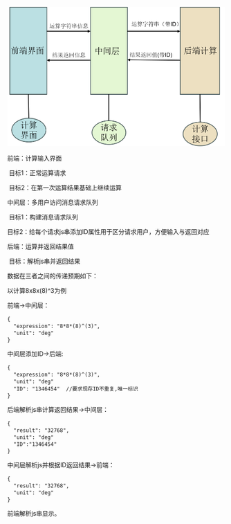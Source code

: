![](./图片3.png)

前端：计算输入界面

​	目标1：正常运算请求

​	目标2：在第一次运算结果基础上继续运算

中间层：多用户访问消息请求队列

​	目标1：构建消息请求队列

​    目标2：给每个请求js串添加ID属性用于区分请求用户，方便输入与返回对应

后端：运算并返回结果值

​	目标：解析js串并返回结果



数据在三者之间的传递预期如下：

以计算8x8x(8)^3为例

前端->中间层：

```
{
  "expression": "8*8*(8)^(3)",
  "unit": "deg"
}
```

中间层添加ID->后端:

```
{
  "expression": "8*8*(8)^(3)",
  "unit": "deg"
  "ID": "1346454"  //要求现存ID不重复,唯一标识
}
```

后端解析js串计算返回结果->中间层：

```
{
  "result": "32768",
  "unit": "deg"
  "ID":"1346454"
}
```

中间层解析js并根据ID返回结果->前端：

```
{
  "result": "32768",
  "unit": "deg"
}
```

前端解析js串显示。
